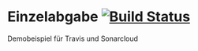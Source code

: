 # Einzelabgabe [![Build Status](https://travis-ci.com/SE2-Alex/Einzelabgabe.svg?branch=master)](https://travis-ci.com/SE2-Alex/Einzelabgabe)
Demobeispiel für Travis und Sonarcloud
